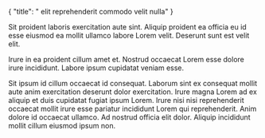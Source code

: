 {
  "title": " elit reprehenderit commodo velit nulla"
}

Sit proident laboris exercitation aute sint. Aliquip proident ea officia eu id esse eiusmod ea mollit ullamco labore Lorem velit. Deserunt sunt est velit elit.

Irure in ea proident cillum amet et. Nostrud occaecat Lorem esse dolore irure incididunt. Labore ipsum cupidatat veniam esse.

Sit ipsum id cillum occaecat id consequat. Laborum sint ex consequat mollit aute anim exercitation deserunt dolor exercitation. Irure magna Lorem ad ex aliquip et duis cupidatat fugiat ipsum Lorem. Irure nisi nisi reprehenderit occaecat mollit irure esse pariatur incididunt Lorem qui reprehenderit. Anim dolore id occaecat ullamco. Ad nostrud officia elit dolor. Aliquip incididunt mollit cillum eiusmod ipsum non.